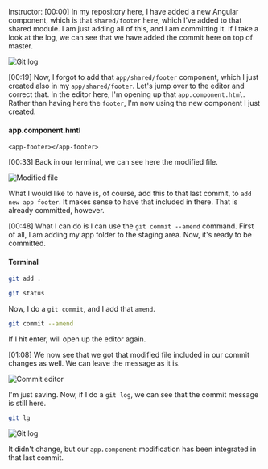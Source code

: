 Instructor: [00:00] In my repository here, I have added a new Angular component, which is that `shared/footer` here, which I've added to that shared module. I am just adding all of this, and I am committing it. If I take a look at the log, we can see that we have added the commit here on top of master.

![Git log](https://res.cloudinary.com/dg3gyk0gu/image/upload/v1550272145/transcript-images/add-a-file-i-ve-forgotten-to-add-to-my-last-commit-git-log.jpg)

[00:19] Now, I forgot to add that `app/shared/footer` component, which I just created also in my `app/shared/footer`. Let's jump over to the editor and correct that. In the editor here, I'm opening up that `app.component.html`. Rather than having here the `footer`, I'm now using the new component I just created.

#### app.component.hmtl
```hmtl
<app-footer></app-footer>
```

[00:33] Back in our terminal, we can see here the modified file.

![Modified file](https://res.cloudinary.com/dg3gyk0gu/image/upload/v1550270886/transcript-images/add-a-file-i-ve-forgotten-to-add-to-my-last-commit-modified-file.jpg)

What I would like to have is, of course, add this to that last commit, to `add new app footer`. It makes sense to have that included in there. That is already committed, however.

[00:48] What I can do is I can use the `git commit --amend` command. First of all, I am adding my app folder to the staging area. Now, it's ready to be committed.

#### Terminal
```bash
git add .

git status
```

Now, I do a `git commit`, and I add that `amend`.

```bash
git commit --amend
```

If I hit enter, will open up the editor again.

[01:08] We now see that we got that modified file included in our commit changes as well. We can leave the message as it is.

![Commit editor](https://res.cloudinary.com/dg3gyk0gu/image/upload/v1550272144/transcript-images/add-a-file-i-ve-forgotten-to-add-to-my-last-commit-commit-editor.jpg)

I'm just saving. Now, if I do a `git log`, we can see that the commit message is still here.

```bash
git lg
```

![Git log](https://res.cloudinary.com/dg3gyk0gu/image/upload/v1550272147/transcript-images/add-a-file-i-ve-forgotten-to-add-to-my-last-commit-new-git-log.jpg)

It didn't change, but our `app.component` modification has been integrated in that last commit.
